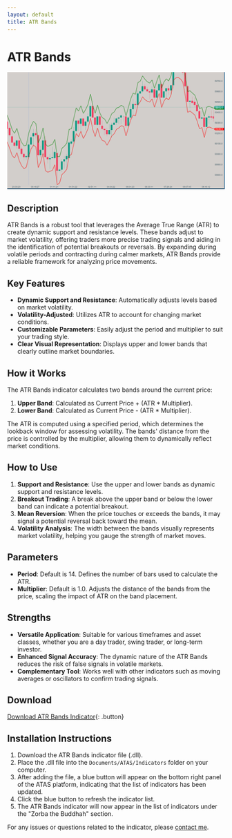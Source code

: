 ```yaml
---
layout: default
title: ATR Bands
---
```


# ATR Bands

![ATR Bands](../assets/image/atr-bands-large.png)

## Description

ATR Bands is a robust tool that leverages the Average True Range (ATR) to create dynamic support and resistance levels. These bands adjust to market volatility, offering traders more precise trading signals and aiding in the identification of potential breakouts or reversals. By expanding during volatile periods and contracting during calmer markets, ATR Bands provide a reliable framework for analyzing price movements.

## Key Features

- **Dynamic Support and Resistance**: Automatically adjusts levels based on market volatility.
- **Volatility-Adjusted**: Utilizes ATR to account for changing market conditions.
- **Customizable Parameters**: Easily adjust the period and multiplier to suit your trading style.
- **Clear Visual Representation**: Displays upper and lower bands that clearly outline market boundaries.

## How it Works

The ATR Bands indicator calculates two bands around the current price:

1. **Upper Band**: Calculated as Current Price + (ATR * Multiplier).
2. **Lower Band**: Calculated as Current Price - (ATR * Multiplier).

The ATR is computed using a specified period, which determines the lookback window for assessing volatility. The bands' distance from the price is controlled by the multiplier, allowing them to dynamically reflect market conditions.

## How to Use

1. **Support and Resistance**: Use the upper and lower bands as dynamic support and resistance levels.
2. **Breakout Trading**: A break above the upper band or below the lower band can indicate a potential breakout.
3. **Mean Reversion**: When the price touches or exceeds the bands, it may signal a potential reversal back toward the mean.
4. **Volatility Analysis**: The width between the bands visually represents market volatility, helping you gauge the strength of market moves.

## Parameters

- **Period**: Default is 14. Defines the number of bars used to calculate the ATR.
- **Multiplier**: Default is 1.0. Adjusts the distance of the bands from the price, scaling the impact of ATR on the band placement.

## Strengths

- **Versatile Application**: Suitable for various timeframes and asset classes, whether you are a day trader, swing trader, or long-term investor.
- **Enhanced Signal Accuracy**: The dynamic nature of the ATR Bands reduces the risk of false signals in volatile markets.
- **Complementary Tool**: Works well with other indicators such as moving averages or oscillators to confirm trading signals.

## Download

[Download ATR Bands Indicator](https://github.com/Zorba-the-buddhah/Zorba-The-Buddhah.github.io/releases/download/v1.0.0/ATR-Bands.zip){: .button}

## Installation Instructions

1. Download the ATR Bands indicator file (.dll).
2. Place the .dll file into the `Documents/ATAS/Indicators` folder on your computer.
3. After adding the file, a blue button will appear on the bottom right panel of the ATAS platform, indicating that the list of indicators has been updated.
4. Click the blue button to refresh the indicator list.
5. The ATR Bands indicator will now appear in the list of indicators under the "Zorba the Buddhah" section.

For any issues or questions related to the indicator, please [contact me](mailto:zorba.the.buddhah@gmail.com).

